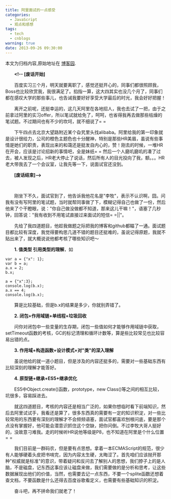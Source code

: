 ```yaml
---
title: 阿里面试的一点感受
categories:
  - JavaScript
  - 观点和感想
tags:
  - tech
  - cnblogs
warning: true
date: 2013-09-26 09:30:00
---
```


<div class="history-article">本文为归档内容,原始地址在 <a href="http://www.cnblogs.com/hustskyking/archive/2013/09/26/mianshi-alibaba.html" target="_blank">博客园</a>.</div>

<p>　　<strong>&lt;!-- [废话开始]</strong></p>
<p>　　<span>百度实习三个月，明天就要离职了，感觉还挺开心的，同事们都很照顾我，Boss也比较欣赏我，我很满足了。掐指一算，这大四其实也没几个月了，同事们都在感叹大学的那些事儿，也告诫我要好好享受大学最后的时光，我会好好把握！</span></p>
<p><span>　　离开之前呢，还挺幸运的，这几天阿里在各地招人，我也去试了一把，由于之前拿过阿里的实习offer，所以笔试就给免了，呵呵，也省得我再去做那些枯燥的笔试题。不过期间也有不少的坎坷，就不细说了= =</span></p>
<p><span>　　下午四点去北京大望路附近某个旮旯里头找alibaba。阿里给我的第一印象就是设计很给力，公司的橙色主题色也十分醒神，特别是那些HR美眉，虽说有些事情是她们的职责，表现出来的和蔼还是挺发自内心的，赞！刚去的时候，一堆HR在开会，应该是讨论招新的事情吧，全是妹纸= = 然后一个人磨叽磨叽的凑了过去，被人发现之后，HR老大停止了说话，然后所有人的目光投向了我，额。。。HR老大带我去了一个会议室，让我先等一下，说面试官还没到。</span></p>
<p>　　<strong>[废话结束]--&gt;</strong></p>
<p>&nbsp;&nbsp;</p>
<p>　　刚坐下不久，面试官到了，他告诉我他花名是"李牧"，表示不认识啊，囧。问我有没有写阿里的笔试题，当时就帮同事做了下，模糊记得自己也做了一份，然后他来了个干瞪眼，说："你自己做没做都不知道，那来这儿干嘛！"，语塞了几秒钟，回答说："我有收到不用笔试直接过来面试的短信= =||"。</p>
<p>　　先给了我四道题目，他趁我做题之际把我的博客和github都瞄了一通。面试题目都比较有深度，我觉得要构思几道不错的题目还挺难的，虽说记得原题，我就不贴出来了，就大概说说他都考核了哪些知识吧～</p>
<p>　　<strong>1. 值类型 引用类型的理解</strong>，如</p>

```
var a = {"x": 1};
var b = a;
a.x = 2;
b.x;

a = {"x":3};
console.log(b.x);
a.x == 4;
console.log(b.x);
```

<p>　　算是比较基础，但是b.x的结果是多少，你就别弄错了。</p>


<p>　　<strong>2. 闭包+作用域链+单线程+垃圾回收</strong></p>
<p>　　问你对闭包中一些变量的生存期，闭包一些值如何才能够作用域链中获取，setTimeout函数的考核，GC的标记清理和循环计数等，算是些比较常见也比较容易出错的点。</p>


<p>　　<strong>3. 作用域+构造函数+设计模式+对"类"的深入理解</strong></p>
<p>　　虽说他给的就一道小题目，但是涉及的内容还挺多的，需要对一些基础东西有比较深刻的理解才能答好。</p>


<p>　　<strong>4. 原型链+继承+ES5+继承优化</strong></p>
<p>　　ES5中Object.create()函数，prototype，new Class()等之间的相互比较，坑很多，容易踩进去。</p>


<p>　　就这四道题目，考核的内容还是相当广泛的，如果你想临时看下前端知识，然后去阿里试试手，我看还是算了，很多东西真的需要有一定的知识积淀，对一些比较常用的东西要有深刻的理解才不会频频语塞，面试官都喜欢刨根问底，要是那个点没有掌握好，他可能会潜意识抓住这个空缺，把你问倒。不过李牧大哥人挺好的，没故意刁难我。走的时候听HR说他等级是P8，也不知道在阿里是个什么位置= =</p>
<p>　　我们目前是一群码农，但是要有点思想。拿着一本ECMAScript的规范，很少有人能够硬着头皮把书啃完，因为内容太生硬，太晦涩了。首先咱们应该抛开那种"权威就是标准"的意识，带着疑问和反问去了解别人的思想，我们脖子上的是人脑，不是磁盘，记东西这事应该让磁盘来做，我们需要做的是分析和思考，让这些数据展现出他们的价值，当然，也需要去记一点东西，不要一个splite函数还想着查文档，不要函数是什么还得去百度谷歌看定义，也需要有些基础知识的积淀。</p>
<p>　　奋斗吧，再不拼命我们就老了！</p>
<p>　　</p>

